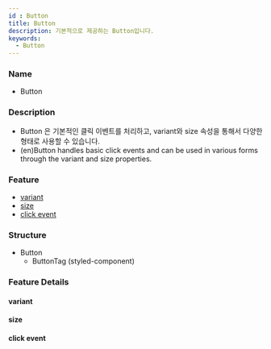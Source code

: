 ```yaml
---
id : Button
title: Button
description: 기본적으로 제공하는 Button입니다.
keywords:
  - Button
---
```


### Name
* Button

### Description
* Button 은 기본적인 클릭 이벤트를 처리하고, variant와 size 속성을 통해서 다양한 형태로 사용할 수 있습니다.
* (en)Button handles basic click events and can be used in various forms through the variant and size properties.

### Feature
  - [variant](#variant)
  - [size](#size)
  - [click event](#click-event)

### Structure
  - Button
    - ButtonTag (styled-component)

### Feature Details

#### variant

#### size

#### click event